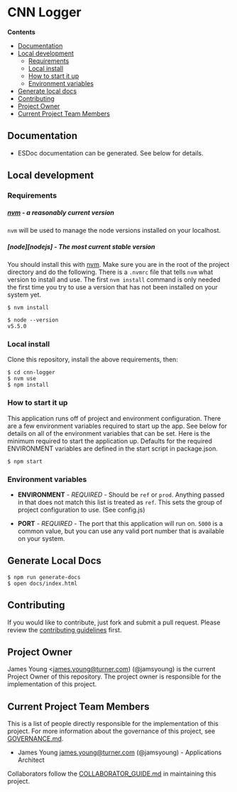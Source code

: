 # CNN Logger

**Contents**

- [Documentation](#documentation)
- [Local development](#local-development)
  - [Requirements](#requirements)
  - [Local install](#local-install)
  - [How to start it up](#how-to-start-it-up)
  - [Environment variables](#environment-variables)
- [Generate local docs](#generate-local-docs)
- [Contributing](#contributing)
- [Project Owner](#project-owner)
- [Current Project Team Members](#current-project-team-members)



## Documentation

- ESDoc documentation can be generated.  See below for details.


## Local development


### Requirements


##### [nvm][nvm] - a reasonably current version

`nvm` will be used to manage the node versions installed on your
localhost.


##### [node][nodejs] - The most current stable version

You should install this with [nvm][nvm]. Make sure you are in the root of the
project directory and do the following.  There is a `.nvmrc` file that tells
`nvm` what version to install and use.  The first `nvm install` command is only
needed the first time you try to use a version that has not been installed on
your system yet.

```shell
$ nvm install

$ node --version
v5.5.0
```


### Local install

Clone this repository, install the above requirements, then:

```shell
$ cd cnn-logger
$ nvm use
$ npm install
```


### How to start it up

This application runs off of project and environment configuration.  There are
a few environment variables required to start up the app.  See below for details
on all of the environment variables that can be set.  Here is the minimum
required to start the application up.  Defaults for the required ENVIRONMENT
variables are defined in the start script in package.json.

```shell
$ npm start
```


### Environment variables

- **ENVIRONMENT** - _REQUIRED_ - Should be `ref` or `prod`.  Anything
  passed in that does not match this list is treated as `ref`.  This sets the
  group of project configuration to use. (See config.js)

- **PORT** - _REQUIRED_ - The port that this application will run on.  `5000` is
  a common value, but you can use any valid port number that is available on
  your system.


## Generate Local Docs

```shell
$ npm run generate-docs
$ open docs/index.html
```


## Contributing

If you would like to contribute, just fork and submit a pull request.  Please
review the [contributing guidelines](./CONTRIBUTING.md) first.


## Project Owner

James Young <james.young@turner.com) (@jamsyoung) is the current Project Owner
of this repository.  The project owner is responsible for the implementation of
this project.


## Current Project Team Members

This is a list of people directly responsible for the implementation of this
project.  For more information about the governance of this project, see
[GOVERNANCE.md](./GOVERNANCE.md).

- James Young <james.young@turner.com> (@jamsyoung) - Applications Architect

Collaborators follow the [COLLABORATOR_GUIDE.md](./COLLABORATOR_GUIDE.md) in
maintaining this project.




[nvm]: https://github.com/creationix/nvm
